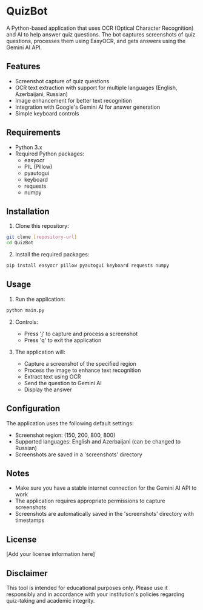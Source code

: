 # QuizBot

A Python-based application that uses OCR (Optical Character Recognition) and AI to help answer quiz questions. The bot captures screenshots of quiz questions, processes them using EasyOCR, and gets answers using the Gemini AI API.

## Features

- Screenshot capture of quiz questions
- OCR text extraction with support for multiple languages (English, Azerbaijani, Russian)
- Image enhancement for better text recognition
- Integration with Google's Gemini AI for answer generation
- Simple keyboard controls

## Requirements

- Python 3.x
- Required Python packages:
  - easyocr
  - PIL (Pillow)
  - pyautogui
  - keyboard
  - requests
  - numpy

## Installation

1. Clone this repository:
```bash
git clone [repository-url]
cd QuizBot
```

2. Install the required packages:
```bash
pip install easyocr pillow pyautogui keyboard requests numpy
```

## Usage

1. Run the application:
```bash
python main.py
```

2. Controls:
   - Press 'j' to capture and process a screenshot
   - Press 'q' to exit the application

3. The application will:
   - Capture a screenshot of the specified region
   - Process the image to enhance text recognition
   - Extract text using OCR
   - Send the question to Gemini AI
   - Display the answer

## Configuration

The application uses the following default settings:
- Screenshot region: (150, 200, 800, 800)
- Supported languages: English and Azerbaijani (can be changed to Russian)
- Screenshots are saved in a 'screenshots' directory

## Notes

- Make sure you have a stable internet connection for the Gemini AI API to work
- The application requires appropriate permissions to capture screenshots
- Screenshots are automatically saved in the 'screenshots' directory with timestamps

## License

[Add your license information here]

## Disclaimer

This tool is intended for educational purposes only. Please use it responsibly and in accordance with your institution's policies regarding quiz-taking and academic integrity.
